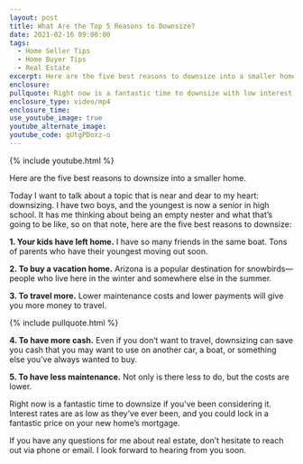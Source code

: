 ```yaml
---
layout: post
title: What Are the Top 5 Reasons to Downsize?
date: 2021-02-16 09:00:00
tags:
  - Home Seller Tips
  - Home Buyer Tips
  - Real Estate
excerpt: Here are the five best reasons to downsize into a smaller home.
enclosure:
pullquote: Right now is a fantastic time to downsize with low interest rates.
enclosure_type: video/mp4
enclosure_time:
use_youtube_image: true
youtube_alternate_image:
youtube_code: gUtgPDoxz-o
---
```


{% include youtube.html %}

Here are the five best reasons to downsize into a smaller home.

Today I want to talk about a topic that is near and dear to my heart: downsizing. I have two boys, and the youngest is now a senior in high school. It has me thinking about being an empty nester and what that’s going to be like, so on that note, here are the five best reasons to downsize:

**1\. Your kids have left home.** I have so many friends in the same boat. Tons of parents who have their youngest moving out soon.

**2\. To buy a vacation home.** Arizona is a popular destination for snowbirds—people who live here in the winter and somewhere else in the summer.

**3\. To travel more.** Lower maintenance costs and lower payments will give you more money to travel.

{% include pullquote.html %}

**4\. To have more cash.** Even if you don’t want to travel, downsizing can save you cash that you may want to use on another car, a boat, or something else you’ve always wanted to buy.

**5\. To have less maintenance.** Not only is there less to do, but the costs are lower.

Right now is a fantastic time to downsize if you've been considering it. Interest rates are as low as they’ve ever been, and you could lock in a fantastic price on your new home’s mortgage.

If you have any questions for me about real estate, don’t hesitate to reach out via phone or email. I look forward to hearing from you soon.
